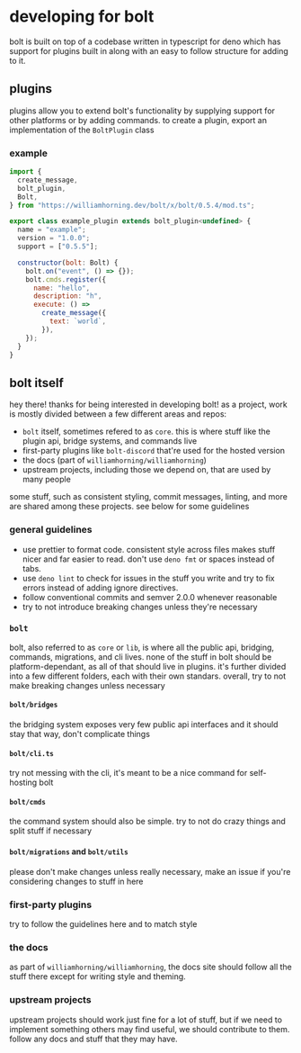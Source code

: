 # developing for bolt

bolt is built on top of a codebase written in typescript for deno which has support
for plugins built in along with an easy to follow structure for adding to it.

## plugins

plugins allow you to extend bolt's functionality by supplying support for
other platforms or by adding commands. to create a plugin, export
an implementation of the `BoltPlugin` class

### example

```js
import {
  create_message,
  bolt_plugin,
  Bolt,
} from "https://williamhorning.dev/bolt/x/bolt/0.5.4/mod.ts";

export class example_plugin extends bolt_plugin<undefined> {
  name = "example";
  version = "1.0.0";
  support = ["0.5.5"];

  constructor(bolt: Bolt) {
    bolt.on("event", () => {});
    bolt.cmds.register({
      name: "hello",
      description: "h",
      execute: () =>
        create_message({
          text: `world`,
        }),
    });
  }
}
```

## bolt itself

hey there! thanks for being interested in developing bolt! as a project, work is
mostly divided between a few different areas and repos:

- `bolt` itself, sometimes refered to as `core`. this is where stuff like the
  plugin api, bridge systems, and commands live
- first-party plugins like `bolt-discord` that're used for the hosted version
- the docs (part of `williamhorning/williamhorning`)
- upstream projects, including those we depend on, that are used by many people

some stuff, such as consistent styling, commit messages, linting, and
more are shared among these projects. see below for some guidelines

### general guidelines

- use prettier to format code. consistent style across files makes stuff nicer
  and far easier to read. don't use `deno fmt` or spaces instead of tabs.
- use `deno lint` to check for issues in the stuff you write and try to fix errors
  instead of adding ignore directives.
- follow conventional commits and semver 2.0.0 whenever reasonable
- try to not introduce breaking changes unless they're necessary

### `bolt`

bolt, also referred to as `core` or `lib`, is where all the public api,
bridging, commands, migrations, and cli lives. none of the stuff in bolt should
be platform-dependant, as all of that should live in plugins. it's further divided
into a few different folders, each with their own standars. overall, try to not
make breaking changes unless necessary

#### `bolt/bridges`

the bridging system exposes very few public api interfaces and it should stay that
way, don't complicate things

#### `bolt/cli.ts`

try not messing with the cli, it's meant to be a nice command for self-hosting bolt

#### `bolt/cmds`

the command system should also be simple. try to not do crazy things and split stuff
if necessary

#### `bolt/migrations` and `bolt/utils`

please don't make changes unless really necessary, make an issue if you're considering
changes to stuff in here

### first-party plugins

try to follow the guidelines here and to match style

### the docs

as part of `williamhorning/williamhorning`, the docs site should follow all the stuff
there except for writing style and theming.

### upstream projects

upstream projects should work just fine for a lot of stuff, but if we need to implement
something others may find useful, we should contribute to them. follow any docs and stuff
that they may have.
